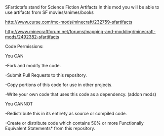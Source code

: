 SFartictafs stand for Science Fiction Artifacts
In this mod you will be able to use artifacts from SF movies/animes/books

http://www.curse.com/mc-mods/minecraft/232759-sfartifacts

http://www.minecraftforum.net/forums/mapping-and-modding/minecraft-mods/2492382-sfartifacts

Code Permissions:

You CAN

-Fork and modify the code.

-Submit Pull Requests to this repository.

-Copy portions of this code for use in other projects.

-Write your own code that uses this code as a dependency. (addon mods)


You CANNOT

-Redistribute this in its entirety as source or compiled code.

-Create or distribute code which contains 50% or more Functionally Equivalent Statements* from this repository.
